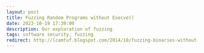 ```yaml
---
layout: post
title: Fuzzing Random Programs without Execve()
date: 2023-10-19 17:39:00
description: Our exploration of fuzzing
tags: software security, fuzzing
redirect: http://lcamtuf.blogspot.com/2014/10/fuzzing-binaries-without-execve.html
---
```

